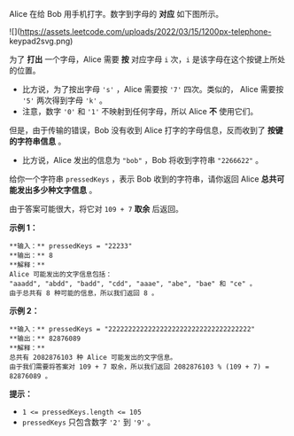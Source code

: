 Alice 在给 Bob 用手机打字。数字到字母的 **对应**  如下图所示。

![](https://assets.leetcode.com/uploads/2022/03/15/1200px-telephone-
keypad2svg.png)

为了 **打出**  一个字母，Alice 需要 **按**  对应字母 `i` 次，`i` 是该字母在这个按键上所处的位置。

  * 比方说，为了按出字母 `'s'` ，Alice 需要按 `'7'` 四次。类似的， Alice 需要按 `'5'` 两次得到字母  `'k'` 。
  * 注意，数字 `'0'` 和 `'1'` 不映射到任何字母，所以 Alice **不**  使用它们。

但是，由于传输的错误，Bob 没有收到 Alice 打字的字母信息，反而收到了 **按键的字符串信息**  。

  * 比方说，Alice 发出的信息为 `"bob"` ，Bob 将收到字符串 `"2266622"` 。

给你一个字符串 `pressedKeys` ，表示 Bob 收到的字符串，请你返回 Alice **总共可能发出多少种文字信息**  。

由于答案可能很大，将它对 `109 + 7`  **取余** 后返回。



**示例 1：**

    
    
    **输入：** pressedKeys = "22233"
    **输出：** 8
    **解释：**
    Alice 可能发出的文字信息包括：
    "aaadd", "abdd", "badd", "cdd", "aaae", "abe", "bae" 和 "ce" 。
    由于总共有 8 种可能的信息，所以我们返回 8 。
    

**示例 2：**

    
    
    **输入：** pressedKeys = "222222222222222222222222222222222222"
    **输出：** 82876089
    **解释：**
    总共有 2082876103 种 Alice 可能发出的文字信息。
    由于我们需要将答案对 109 + 7 取余，所以我们返回 2082876103 % (109 + 7) = 82876089 。
    



**提示：**

  * `1 <= pressedKeys.length <= 105`
  * `pressedKeys` 只包含数字 `'2'` 到 `'9'` 。


